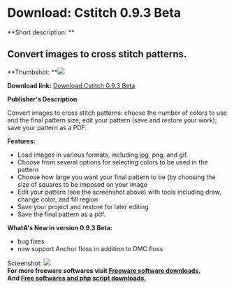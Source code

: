 # Download: Cstitch 0.9.3 Beta

**Short description: **

## Convert images to cross stitch patterns.

  
**Thumbshot: **![](http://www.freewarefiles.com/screenshot/cstitch_md.jpg)   
  
**Download link:** [Download Cstitch 0.9.3 Beta](http://freesoftwares.boysofts.com/Cstitch_program_68844.html)  
  

**Publisher's Description**  
  

Convert images to cross stitch patterns: choose the number of colors to use
and the final pattern size; edit your pattern (save and restore your work);
save your pattern as a PDF.

**Features:**

  * Load images in various formats, including jpg, png, and gif. 
  * Choose from several options for selecting colors to be used in the pattern 
  * Choose how large you want your final pattern to be (by choosing the size of squares to be imposed on your image 
  * Edit your pattern (see the screenshot above) with tools including draw, change color, and fill region 
  * Save your project and restore for later editing 
  * Save the final pattern as a pdf. 

**WhatA's New in version 0.9.3 Beta:**

  * bug fixes 
  * now support Anchor floss in addition to DMC floss 

  
  
Screenshot: ![](http://www.freewarefiles.com/screenshot/cstitch.jpg)  
**For more freeware softwares visit [Freeware software downloads.](http://freesoftwares.boysofts.com/)**   
**And [Free softwares and php script downloads.](http://www.boysofts.com/)**

